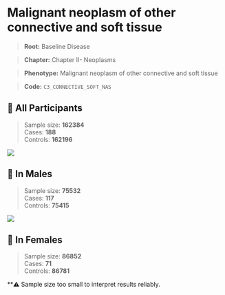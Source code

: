 # Malignant neoplasm of other connective and soft tissue

> **Root:** Baseline Disease  

> **Chapter:** Chapter II- Neoplasms  

> **Phenotype:** Malignant neoplasm of other connective and soft tissue  

> **Code:** `C3_CONNECTIVE_SOFT_NAS`

## 🧪 All Participants  
> Sample size: **162384**  
> Cases: **188**  
> Controls: **162196**
<img src="/Disease/Figures/ALL/Incidence/C3_CONNECTIVE_SOFT_NAS.png"/>
<CsvTable src="/Disease/Data/ALL/Incidence/COX_C3_CONNECTIVE_SOFT_NAS.csv" label="🔍 View full results" />

## 👨 In Males  
> Sample size: **75532**  
> Cases: **117**  
> Controls: **75415**
<img src="/Disease/Figures/Male/Incidence/C3_CONNECTIVE_SOFT_NAS.png"/>
<CsvTable src="/Disease/Data/Male/Incidence/COX_C3_CONNECTIVE_SOFT_NAS.csv" label="🔍 View full results" />

## 👩 In Females  
> Sample size: **86852**  
> Cases: **71**  
> Controls: **86781**

**⚠️ Sample size too small to interpret results reliably.

